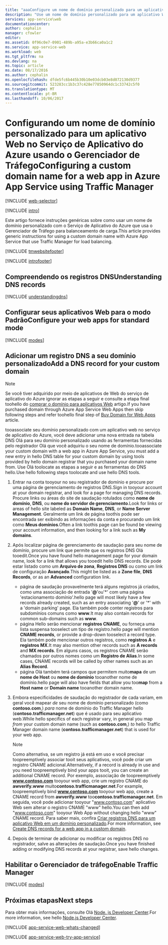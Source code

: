 ```yaml
---
title: "aaaConfigure um nome de domínio personalizado para um aplicativo web no serviço de aplicativo do Azure que usa o Gerenciador de tráfego de balanceamento de carga."
description: "Use um nome de domínio personalizado para um aplicativo Web no Serviço de Aplicativo do Azure que inclua o Gerenciador de Tráfego para balanceamento de carga."
services: app-service\web
documentationcenter: 
author: cephalin
manager: cfowler
editor: 
ms.assetid: 0f96c0e7-0901-489b-a95a-e3b66ca0a1c2
ms.service: app-service-web
ms.workload: web
ms.tgt_pltfrm: na
ms.devlang: na
ms.topic: article
ms.date: 08/17/2016
ms.author: cephalin
ms.openlocfilehash: dfde5fc6b445b30b10e03dcb03e8d072130d9377
ms.sourcegitcommit: 523283cc1b3c37c428e77850964dc1c33742c5f0
ms.translationtype: MT
ms.contentlocale: pt-BR
ms.lasthandoff: 10/06/2017
---
```

# <a name="configuring-a-custom-domain-name-for-a-web-app-in-azure-app-service-using-traffic-manager"></a><span data-ttu-id="39c8b-103">Configurando um nome de domínio personalizado para um aplicativo Web no Serviço de Aplicativo do Azure usando o Gerenciador de Tráfego</span><span class="sxs-lookup"><span data-stu-id="39c8b-103">Configuring a custom domain name for a web app in Azure App Service using Traffic Manager</span></span>
[!INCLUDE [web-selector](../../includes/websites-custom-domain-selector.md)]

[!INCLUDE [intro](../../includes/custom-dns-web-site-intro-traffic-manager.md)]

<span data-ttu-id="39c8b-104">Este artigo fornece instruções genéricas sobre como usar um nome de domínio personalizado com o Serviço de Aplicativo do Azure que usa o Gerenciador de Tráfego para balanceamento de carga.</span><span class="sxs-lookup"><span data-stu-id="39c8b-104">This article provides generic instructions for using a custom domain name with Azure App Service that use Traffic Manager for load balancing.</span></span>

[!INCLUDE [tmwebsitefooter](../../includes/custom-dns-web-site-traffic-manager-notes.md)]

[!INCLUDE [introfooter](../../includes/custom-dns-web-site-intro-notes.md)]

<a name="understanding-records"></a>

## <a name="understanding-dns-records"></a><span data-ttu-id="39c8b-105">Compreendendo os registros DNS</span><span class="sxs-lookup"><span data-stu-id="39c8b-105">Understanding DNS records</span></span>
[!INCLUDE [understandingdns](../../includes/custom-dns-web-site-understanding-dns-traffic-manager.md)]

<a name="bkmk_configsharedmode"></a>

## <a name="configure-your-web-apps-for-standard-mode"></a><span data-ttu-id="39c8b-106">Configurar seus aplicativos Web para o modo Padrão</span><span class="sxs-lookup"><span data-stu-id="39c8b-106">Configure your web apps for standard mode</span></span>
[!INCLUDE [modes](../../includes/custom-dns-web-site-modes-traffic-manager.md)]

<a name="bkmk_configurecname"></a>

## <a name="add-a-dns-record-for-your-custom-domain"></a><span data-ttu-id="39c8b-107">Adicionar um registro DNS a seu domínio personalizado</span><span class="sxs-lookup"><span data-stu-id="39c8b-107">Add a DNS record for your custom domain</span></span>
> [!NOTE]
> <span data-ttu-id="39c8b-108">Se você tiver adquirido por meio de aplicativos de Web do serviço de aplicativo do Azure ignorar as etapas a seguir e consulte a etapa final toohello do [comprar o domínio para aplicativos Web](custom-dns-web-site-buydomains-web-app.md) artigo.</span><span class="sxs-lookup"><span data-stu-id="39c8b-108">If you have purchased domain through Azure App Service Web Apps then skip following steps and refer toohello final step of [Buy Domain for Web Apps](custom-dns-web-site-buydomains-web-app.md) article.</span></span>
> 
> 

<span data-ttu-id="39c8b-109">tooassociate seu domínio personalizado com um aplicativo web no serviço de aplicativo do Azure, você deve adicionar uma nova entrada na tabela DNS Olá para seu domínio personalizado usando as ferramentas fornecidas pelo registrador Olá que você adquiriu o seu nome de domínio.</span><span class="sxs-lookup"><span data-stu-id="39c8b-109">tooassociate your custom domain with a web app in Azure App Service, you must add a new entry in hello DNS table for your custom domain by using tools provided by hello domain registrar that you purchased your domain name from.</span></span> <span data-ttu-id="39c8b-110">Use Olá toolocate as etapas a seguir e as ferramentas do DNS hello.</span><span class="sxs-lookup"><span data-stu-id="39c8b-110">Use hello following steps toolocate and use hello DNS tools.</span></span>

1. <span data-ttu-id="39c8b-111">Entrar na conta tooyour no seu registrador de domínio e procure por uma página de gerenciamento de registros DNS.</span><span class="sxs-lookup"><span data-stu-id="39c8b-111">Sign in tooyour account at your domain registrar, and look for a page for managing DNS records.</span></span> <span data-ttu-id="39c8b-112">Procure links ou áreas do site de saudação rotulados como **nome de domínio**, **DNS**, ou **nome do servidor de gerenciamento**.</span><span class="sxs-lookup"><span data-stu-id="39c8b-112">Look for links or areas of hello site labeled as **Domain Name**, **DNS**, or **Name Server Management**.</span></span> <span data-ttu-id="39c8b-113">Geralmente um link de página toothis pode ser encontrada ser exibindo as informações da conta e procurando um link como **Meus domínios**.</span><span class="sxs-lookup"><span data-stu-id="39c8b-113">Often a link toothis page can be found be viewing your account information, and then looking for a link such as **My domains**.</span></span>
2. <span data-ttu-id="39c8b-114">Após localizar página de gerenciamento de saudação para seu nome de domínio, procure um link que permite que os registros DNS Olá tooedit.</span><span class="sxs-lookup"><span data-stu-id="39c8b-114">Once you have found hello management page for your domain name, look for a link that allows you tooedit hello DNS records.</span></span> <span data-ttu-id="39c8b-115">Ele pode estar listado como um **Arquivo de zona**, **Registros DNS** ou como um link de configuração **Avançado**.</span><span class="sxs-lookup"><span data-stu-id="39c8b-115">This might be listed as a **Zone file**, **DNS Records**, or as an **Advanced** configuration link.</span></span>
   
   * <span data-ttu-id="39c8b-116">página de saudação provavelmente terá alguns registros já criados, como uma associação de entrada '**@**'ou'\*' com uma página 'estacionamento domínio'.</span><span class="sxs-lookup"><span data-stu-id="39c8b-116">hello page will most likely have a few records already created, such as an entry associating '**@**' or '\*' with a 'domain parking' page.</span></span> <span data-ttu-id="39c8b-117">Ela também pode conter registros para subdomínios comuns como **www**.</span><span class="sxs-lookup"><span data-stu-id="39c8b-117">It may also contain records for common sub-domains such as **www**.</span></span>
   * <span data-ttu-id="39c8b-118">página Hello serão mencionar **registros CNAME**, ou forneça uma lista suspensa tooselect um tipo de registro.</span><span class="sxs-lookup"><span data-stu-id="39c8b-118">hello page will mention **CNAME records**, or provide a drop-down tooselect a record type.</span></span> <span data-ttu-id="39c8b-119">Ela também pode mencionar outros registros, como **registros A** e **registros MX**.</span><span class="sxs-lookup"><span data-stu-id="39c8b-119">It may also mention other records such as **A records** and **MX records**.</span></span> <span data-ttu-id="39c8b-120">Em alguns casos, os registros CNAME serão chamados por outros nomes como um **Registro de Alias**.</span><span class="sxs-lookup"><span data-stu-id="39c8b-120">In some cases, CNAME records will be called by other names such as an **Alias Record**.</span></span>
   * <span data-ttu-id="39c8b-121">página Olá também terá campos que permitem muito**mapa** de um **nome de Host** ou **nome de domínio** tooanother nome de domínio.</span><span class="sxs-lookup"><span data-stu-id="39c8b-121">hello page will also have fields that allow you too**map** from a **Host name** or **Domain name** tooanother domain name.</span></span>
3. <span data-ttu-id="39c8b-122">Embora especificidades de saudação do registrador de cada variam, em geral você mapear *de* seu nome de domínio personalizado (como **contoso.com**,) *para* nome de domínio do Traffic Manager hello (**contoso.trafficmanager.net**) que é usado para seu aplicativo web.</span><span class="sxs-lookup"><span data-stu-id="39c8b-122">While hello specifics of each registrar vary, in general you map *from* your custom domain name (such as **contoso.com**,) *to* hello Traffic Manager domain name (**contoso.trafficmanager.net**) that is used for your web app.</span></span>
   
   > [!NOTE]
   > <span data-ttu-id="39c8b-123">Como alternativa, se um registro já está em uso e você precisar toopreemptively associar tooit seus aplicativos, você pode criar um registro CNAME adicional.</span><span class="sxs-lookup"><span data-stu-id="39c8b-123">Alternatively, if a record is already in use and you need toopreemptively bind your apps tooit, you can create an additional CNAME record.</span></span> <span data-ttu-id="39c8b-124">Por exemplo, associação de toopreemptively **www.contoso.com** tooyour web app, crie um registro CNAME do **awverify.www** muito**contoso.trafficmanager.net**.</span><span class="sxs-lookup"><span data-stu-id="39c8b-124">For example, toopreemptively bind **www.contoso.com** tooyour web app, create a CNAME record from **awverify.www** too**contoso.trafficmanager.net**.</span></span> <span data-ttu-id="39c8b-125">Em seguida, você pode adicionar tooyour "www.contoso.com" aplicativo Web sem alterar o registro CNAME "www" hello.</span><span class="sxs-lookup"><span data-stu-id="39c8b-125">You can then add "www.contoso.com" tooyour Web App without changing hello "www" CNAME record.</span></span> <span data-ttu-id="39c8b-126">Para saber mais, confira [Criar registros DNS para um aplicativo Web em um domínio personalizado][CREATEDNS].</span><span class="sxs-lookup"><span data-stu-id="39c8b-126">For more information, see [Create DNS records for a web app in a custom domain][CREATEDNS].</span></span>
   > 
   > 
4. <span data-ttu-id="39c8b-127">Depois de terminar de adicionar ou modificar os registros DNS no registrador, salve as alterações de saudação.</span><span class="sxs-lookup"><span data-stu-id="39c8b-127">Once you have finished adding or modifying DNS records at your registrar, save hello changes.</span></span>

<a name="enabledomain"></a>

## <a name="enable-traffic-manager"></a><span data-ttu-id="39c8b-128">Habilitar o Gerenciador de tráfego</span><span class="sxs-lookup"><span data-stu-id="39c8b-128">Enable Traffic Manager</span></span>
[!INCLUDE [modes](../../includes/custom-dns-web-site-enable-on-traffic-manager.md)]

## <a name="next-steps"></a><span data-ttu-id="39c8b-129">Próximas etapas</span><span class="sxs-lookup"><span data-stu-id="39c8b-129">Next steps</span></span>
<span data-ttu-id="39c8b-130">Para obter mais informações, consulte Olá [Node. js Developer Center](/develop/nodejs/).</span><span class="sxs-lookup"><span data-stu-id="39c8b-130">For more information, see hello [Node.js Developer Center](/develop/nodejs/).</span></span>

[!INCLUDE [app-service-web-whats-changed](../../includes/app-service-web-whats-changed.md)]

[!INCLUDE [app-service-web-try-app-service](../../includes/app-service-web-try-app-service.md)]

<!-- URL List -->

[CREATEDNS]: ../dns/dns-web-sites-custom-domain.md
